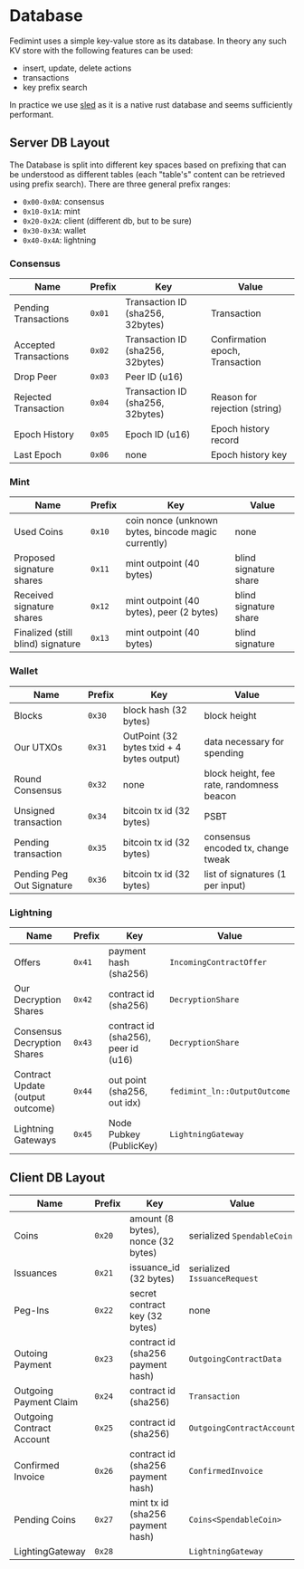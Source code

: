# Database

Fedimint uses a simple key-value store as its database. In theory any such KV store with the following features can be used:

* insert, update, delete actions
* transactions
* key prefix search

In practice we use [sled](https://docs.rs/sled/) as it is a native rust database and seems sufficiently performant.

## Server DB Layout
The Database is split into different key spaces based on prefixing that can be understood as different tables (each "table's" content can be retrieved using prefix search). There are three general prefix ranges:

* `0x00-0x0A`: consensus
* `0x10-0x1A`: mint
* `0x20-0x2A`: client (different db, but to be sure)
* `0x30-0x3A`: wallet
* `0x40-0x4A`: lightning

### Consensus

| Name                  | Prefix | Key                              | Value                           |
|-----------------------|--------|----------------------------------|---------------------------------|
| Pending Transactions  | `0x01` | Transaction ID (sha256, 32bytes) | Transaction                     |
| Accepted Transactions | `0x02` | Transaction ID (sha256, 32bytes) | Confirmation epoch, Transaction |
| Drop Peer             | `0x03` | Peer ID (u16)                    |                                 |
| Rejected Transaction  | `0x04` | Transaction ID (sha256, 32bytes) | Reason for rejection (string)   |
| Epoch History         | `0x05` | Epoch ID (u16)                   | Epoch history record            |
| Last Epoch            | `0x06` | none                             | Epoch history key               |

### Mint

| Name                              | Prefix | Key                                                 | Value                 |
|-----------------------------------|--------|-----------------------------------------------------|-----------------------|
| Used Coins                        | `0x10`   | coin nonce (unknown bytes, bincode magic currently) | none                  |
| Proposed signature shares         | `0x11`   | mint outpoint (40 bytes)                            | blind signature share |
| Received signature shares         | `0x12`   | mint outpoint (40 bytes), peer (2 bytes)            | blind signature share |
| Finalized (still blind) signature | `0x13`   | mint outpoint (40 bytes)                            | blind signature       |

### Wallet

| Name                      | Prefix | Key                                       | Value                                     |
|---------------------------|--------|-------------------------------------------|-------------------------------------------|
| Blocks                    | `0x30`   | block hash (32 bytes)                     | block height                              |
| Our UTXOs                 | `0x31`   | OutPoint (32 bytes txid + 4 bytes output) | data necessary for spending               |
| Round Consensus           | `0x32`   | none                                      | block height, fee rate, randomness beacon |
| Unsigned transaction      | `0x34`   | bitcoin tx id (32 bytes)                  | PSBT                                      |
| Pending transaction       | `0x35`   | bitcoin tx id (32 bytes)                  | consensus encoded tx, change tweak        |
| Pending Peg Out Signature | `0x36`   | bitcoin tx id (32 bytes)                  | list of signatures (1 per input)          |

### Lightning

| Name                             | Prefix | Key                                 | Value                        |
|----------------------------------|--------|-------------------------------------|------------------------------|
| Offers                           | `0x41` | payment hash (sha256)               | `IncomingContractOffer`      |
| Our Decryption Shares            | `0x42` | contract id (sha256)                | `DecryptionShare`            |
| Consensus Decryption Shares      | `0x43` | contract id (sha256), peer id (u16) | `DecryptionShare`            |
| Contract Update (output outcome) | `0x44` | out point (sha256, out idx)         | `fedimint_ln::OutputOutcome` |
| Lightning Gateways               | `0x45` | Node Pubkey (PublicKey)             | `LightningGateway`                |

## Client DB Layout

| Name                      | Prefix | Key                                | Value                        |
|---------------------------|--------|------------------------------------|------------------------------|
| Coins                     | `0x20` | amount (8 bytes), nonce (32 bytes) | serialized `SpendableCoin`   |
| Issuances                 | `0x21` | issuance_id (32 bytes)             | serialized `IssuanceRequest` |
| Peg-Ins                   | `0x22` | secret contract key (32 bytes)     | none                         |
| Outoing Payment           | `0x23` | contract id (sha256 payment hash)  | `OutgoingContractData`       |
| Outgoing Payment Claim    | `0x24` | contract id (sha256)               | `Transaction`                |
| Outgoing Contract Account | `0x25` | contract id (sha256)               | `OutgoingContractAccount`    |
| Confirmed Invoice         | `0x26` | contract id (sha256 payment hash)  | `ConfirmedInvoice`           |
| Pending Coins             | `0x27` | mint tx id (sha256 payment hash)   | `Coins<SpendableCoin>`       |
| LightingGateway           | `0x28` |                                    | `LightningGateway`           |
